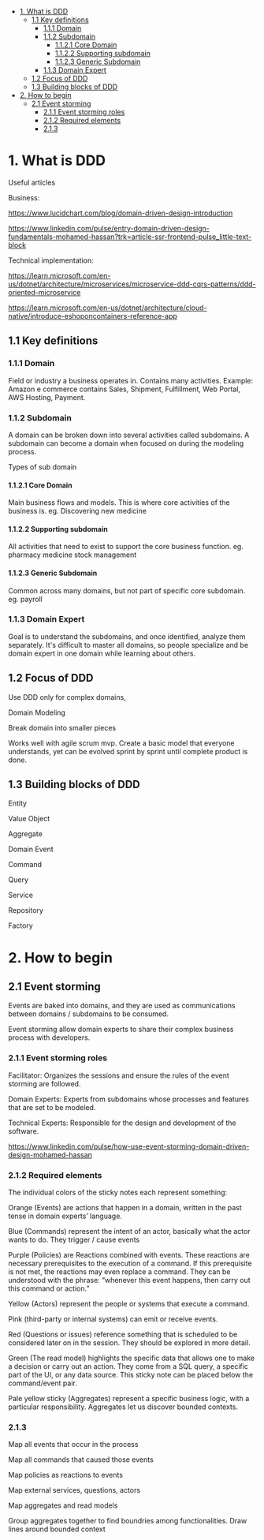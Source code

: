 - [1. What is DDD](#1-what-is-ddd)
  - [1.1 Key definitions](#11-key-definitions)
    - [1.1.1 Domain](#111-domain)
    - [1.1.2 Subdomain](#112-subdomain)
      - [1.1.2.1 Core Domain](#1121-core-domain)
      - [1.1.2.2 Supporting subdomain](#1122-supporting-subdomain)
      - [1.1.2.3 Generic Subdomain](#1123-generic-subdomain)
    - [1.1.3 Domain Expert](#113-domain-expert)
  - [1.2 Focus of DDD](#12-focus-of-ddd)
  - [1.3 Building blocks of DDD](#13-building-blocks-of-ddd)
- [2. How to begin](#2-how-to-begin)
  - [2.1 Event storming](#21-event-storming)
    - [2.1.1 Event storming roles](#211-event-storming-roles)
    - [2.1.2 Required elements](#212-required-elements)
    - [2.1.3](#213)

# 1. What is DDD

Useful articles

Business:

https://www.lucidchart.com/blog/domain-driven-design-introduction

https://www.linkedin.com/pulse/entry-domain-driven-design-fundamentals-mohamed-hassan?trk=article-ssr-frontend-pulse_little-text-block

Technical implementation:

https://learn.microsoft.com/en-us/dotnet/architecture/microservices/microservice-ddd-cqrs-patterns/ddd-oriented-microservice

https://learn.microsoft.com/en-us/dotnet/architecture/cloud-native/introduce-eshoponcontainers-reference-app

## 1.1 Key definitions

### 1.1.1 Domain
Field or industry a business operates in. Contains many activities.
Example: Amazon e commerce contains Sales, Shipment, Fulfillment, Web Portal, AWS Hosting, Payment.

### 1.1.2 Subdomain
A domain can be broken down into several activities called subdomains. A subdomain can become a domain when focused on during the modeling process. 

Types of sub domain
#### 1.1.2.1 Core Domain
Main business flows and models. This is where core activities of the business is. eg. Discovering new medicine
#### 1.1.2.2 Supporting subdomain
All activities that need to exist to support the core business function. eg. pharmacy medicine stock management
#### 1.1.2.3 Generic Subdomain
Common across many domains, but not part of specific core subdomain. eg. payroll

### 1.1.3 Domain Expert
Goal is to understand the subdomains, and once identified, analyze them separately. It's difficult to master all domains, so people specialize and be domain expert in one domain while learning about others.

## 1.2 Focus of DDD
Use DDD only for complex domains, 

Domain Modeling

Break domain into smaller pieces

Works well with agile scrum mvp. Create a basic model that everyone understands, yet can be evolved sprint by sprint until complete product is done.

## 1.3 Building blocks of DDD
Entity

Value Object

Aggregate

Domain Event

Command

Query

Service

Repository

Factory

# 2. How to begin

## 2.1 Event storming

Events are baked into domains, and they are used as communications between domains / subdomains to be consumed.

Event storming allow domain experts to share their complex business process with developers.

### 2.1.1 Event storming roles
Facilitator: Organizes the sessions and ensure the rules of the event storming are followed.

Domain Experts: Experts from subdomains whose processes and features that are set to be modeled.

Technical Experts: Responsible for the design and development of the software.

https://www.linkedin.com/pulse/how-use-event-storming-domain-driven-design-mohamed-hassan

### 2.1.2 Required elements

The individual colors of the sticky notes each represent something:

Orange (Events) are actions that happen in a domain, written in the past tense in domain experts’ language.

Blue (Commands) represent the intent of an actor, basically what the actor wants to do. They trigger / cause events

Purple (Policies) are Reactions combined with events. These reactions are necessary prerequisites to the execution of a command. If this prerequisite is not met, the reactions may even replace a command. They can be understood with the phrase: “whenever this event happens, then carry out this command or action.”

Yellow (Actors) represent the people or systems that execute a command.

Pink (third-party or internal systems) can emit or receive events.

Red (Questions or issues) reference something that is scheduled to be considered later on in the session. They should be explored in more detail.

Green (The read model) highlights the specific data that allows one to make a decision or carry out an action. They come from a SQL query, a specific part of the UI, or any data source. This sticky note can be placed below the command/event pair.

Pale yellow sticky (Aggregates) represent a specific business logic, with a particular responsibility. Aggregates let us discover bounded contexts.

### 2.1.3

Map all events that occur in the process

Map all commands that caused those events

Map policies as reactions to events

Map external services, questions, actors

Map aggregates and read models

Group aggregates together to find boundries among functionalities. Draw lines around bounded context